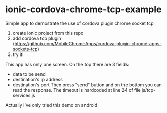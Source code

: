 # ionic-cordova-chrome-tcp-example
Simple app to demostrate the use of cordova plugin chrome socket tcp

1. create ionic project from this repo
2. add cordova tcp plugin (https://github.com/MobileChromeApps/cordova-plugin-chrome-apps-sockets-tcp)
3. try it!

This app has only one screen. On the top there are 3 fields:
- data to be send
- destination's ip address
- destination's port
Then press "send" button and on the bottom you can read the response. The timeout is hardcoded at
line 24 of file js/tcp-services.js

Actually I've only tried this demo on android